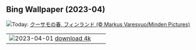 ## Bing Wallpaper (2023-04)
![](https://www.bing.com/th?id=OHR.BlackGrouseLekking_JA-JP9243300706_UHD.jpg&w=1000)Today: [クーサモの春, フィンランド (© Markus Varesvuo/Minden Pictures)](https://www.bing.com/th?id=OHR.BlackGrouseLekking_JA-JP9243300706_UHD.jpg)

|      |      |      |
| :----: | :----: | :----: |
|![](https://www.bing.com/th?id=OHR.JavaBromo_JA-JP8216089017_UHD.jpg&pid=hp&w=384&h=216&rs=1&c=4)2023-04-01 [download 4k](https://www.bing.com/th?id=OHR.JavaBromo_JA-JP8216089017_UHD.jpg)|